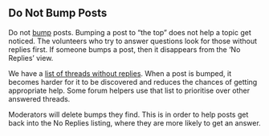 ## Do Not Bump Posts

Do not [bump](https://en.wikipedia.org/wiki/Internet_forum#Bumping) posts. Bumping a post to “the top” does not help a topic get noticed. The volunteers who try to answer questions look for those without replies first. If someone bumps a post, then it disappears from the ‘No Replies’ view.

We have a [list of threads without replies](https://wordpress.org/support/view/no-replies). When a post is bumped, it becomes harder for it to be discovered and reduces the chances of getting appropriate help. Some forum helpers use that list to prioritise over other answered threads.

Moderators will delete bumps they find. This is in order to help posts get back into the No Replies listing, where they are more likely to get an answer.
